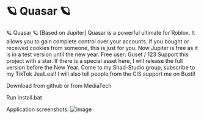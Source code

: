 # 🪐 Quasar 🪐
🪐 Quasar 🪐
[Based on Jupiter]
Quasar is a powerful ultimate for Roblox. It allows you to gain complete control over your accounts. If you bought or received cookies from someone, this is just for you. Now Jupiter is free as it is in a test version until the new year. Free user: Guset / 123 Support this project with a star. If there is a special asset here, I will release the full version before the New Year. Come to my Shad-Studio group, subscribe to my TikTok JealLeal! I will also tell people from the CIS support me on Busti!

Download from github or from MediaTech

Run install.bat

Application screenshots:
![image](https://github.com/user-attachments/assets/a189195c-5caa-4c81-8843-1e0834a49e69)

